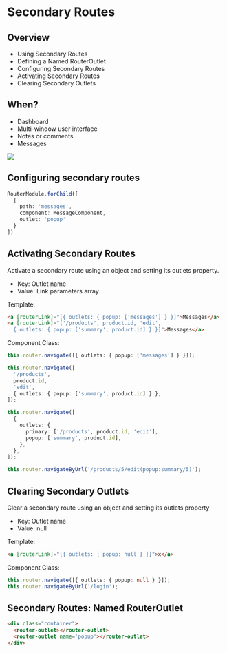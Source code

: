 # Secondary Routes

## Overview

* Using Secondary Routes
* Defining a Named RouterOutlet
* Configuring Secondary Routes
* Activating Secondary Routes
* Clearing Secondary Outlets

## When?

* Dashboard
* Multi-window user interface
* Notes or comments
* Messages

![](http://om1o84p1p.bkt.clouddn.com/1513947480.png?imageMogr2/thumbnail/!70p)

## Configuring secondary routes

```ts
RouterModule.forChild([
  {
    path: 'messages',
    component: MessageComponent,
    outlet: 'popup'
  }
])
```

## Activating Secondary Routes

Activate a secondary route using an object and setting its outlets property.

* Key: Outlet name
* Value: Link parameters array

Template:

```html
<a [routerLink]="[{ outlets: { popup: ['messages'] } }]">Messages</a>
<a [routerLink]="['/products', product.id, 'edit',
  { outlets: { popup: ['summary', product.id] } }]">Messages</a>
```

Component Class:

```ts
this.router.navigate([{ outlets: { popup: ['messages'] } }]);

this.router.navigate([
  '/products',
  product.id,
  'edit',
  { outlets: { popup: ['summary', product.id] } },
]);

this.router.navigate([
  {
    outlets: {
      primary: ['/products', product.id, 'edit'],
      popup: ['summary', product.id],
    },
  },
]);

this.router.navigateByUrl('/products/5/edit(popup:summary/5)');
```

## Clearing Secondary Outlets

Clear a secondary route using an object and setting its outlets property

* Key: Outlet name
* Value: null

Template:

```html
<a [routerLink]="[{ outlets: { popup: null } }]">x</a>
```

Component Class:

```ts
this.router.navigate([{ outlets: { popup: null } }]);
this.router.navigateByUrl('/login');
```

## Secondary Routes: Named RouterOutlet

```html
<div class="container">
  <router-outlet></router-outlet>
  <router-outlet name='popup'></router-outlet>
</div>
```